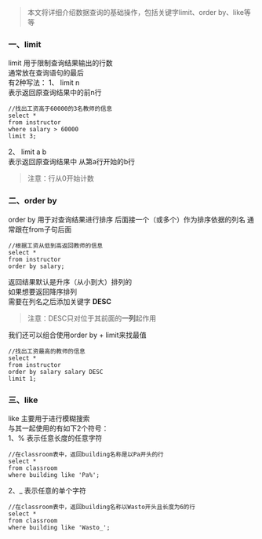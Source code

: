 > 本文将详细介绍数据查询的基础操作，包括关键字limit、order by、like等等  

### 一、limit  
limit 用于限制查询结果输出的行数  
通常放在查询语句的最后  
有2种写法：
1、 limit n  
表示返回原查询结果中的前n行  
```
//找出工资高于60000的3名教师的信息
select *
from instructor
where salary > 60000
limit 3;
```

2、 limit a b  
表示返回原查询结果中 从第a行开始的b行  
> 注意：行从0开始计数  

### 二、order by  
order by 用于对查询结果进行排序 
后面接一个（或多个）作为排序依据的列名 
通常跟在from子句后面  
```
//根据工资从低到高返回教师的信息
select *
from instructor
order by salary;
```
返回结果默认是升序（从小到大）排列的  
如果想要返回降序排列  
需要在列名之后添加关键字 **DESC**  
> 注意：DESC只对位于其前面的**一列**起作用  

我们还可以组合使用order by + limit来找最值
```
//找出工资最高的教师的信息
select *
from instructor
order by salary salary DESC 
limit 1;
```

### 三、like  
like 主要用于进行模糊搜索  
与其一起使用的有如下2个符号：  
1、% 表示任意长度的任意字符  
```
//在classroom表中，返回building名称是以Pa开头的行
select *
from classroom
where building like 'Pa%';
```  

2、_ 表示任意的单个字符
```
//在classroom表中，返回building名称以Wasto开头且长度为6的行
select *
from classroom
where building like 'Wasto_';
```

